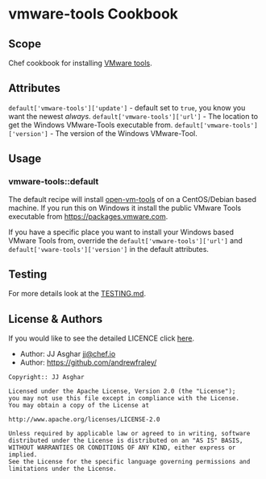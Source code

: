 # vmware-tools Cookbook

## Scope

Chef cookbook for installing [VMware tools](https://docs.vmware.com/en/VMware-Tools/index.html).

## Attributes

`default['vmware-tools']['update']` - default set to `true`, you know you want the newest _always_.
`default['vmware-tools']['url']` - The location to get the Windows VMware-Tools executable from.
`default['vmware-tools']['version']` - The version of the Windows VMware-Tool.

## Usage

### vmware-tools::default

The default recipe will install [open-vm-tools](https://github.com/vmware/open-vm-tools) of on a CentOS/Debian based machine. If you run this on Windows it install the public VMware Tools executable from https://packages.vmware.com.

If you have a specific place you want to install your Windows based VMware Tools from, override the `default['vmware-tools']['url']` and `default['vware-tools']['version']` in the default attributes.

## Testing

For more details look at the [TESTING.md](./TESTING.md).

## License & Authors

If you would like to see the detailed LICENCE click [here](./LICENCE).

- Author: JJ Asghar <jj@chef.io>
- Author: https://github.com/andrewfraley/

```text
Copyright:: JJ Asghar

Licensed under the Apache License, Version 2.0 (the "License");
you may not use this file except in compliance with the License.
You may obtain a copy of the License at

http://www.apache.org/licenses/LICENSE-2.0

Unless required by applicable law or agreed to in writing, software
distributed under the License is distributed on an "AS IS" BASIS,
WITHOUT WARRANTIES OR CONDITIONS OF ANY KIND, either express or implied.
See the License for the specific language governing permissions and
limitations under the License.
```
